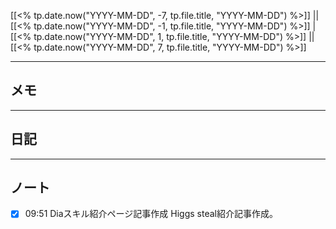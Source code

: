 [[<% tp.date.now("YYYY-MM-DD", -7, tp.file.title, "YYYY-MM-DD") %>]] || [[<% tp.date.now("YYYY-MM-DD", -1, tp.file.title, "YYYY-MM-DD") %>]] | [[<% tp.date.now("YYYY-MM-DD", 1, tp.file.title, "YYYY-MM-DD") %>]] || [[<% tp.date.now("YYYY-MM-DD", 7, tp.file.title, "YYYY-MM-DD") %>]]

---

## メモ

---

## 日記

---

## ノート
- [x] 09:51
	Diaスキル紹介ページ記事作成
	 Higgs steal紹介記事作成。